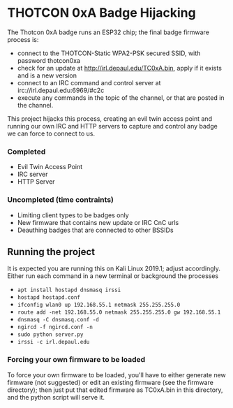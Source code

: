 # THOTCON 0xA Badge Hijacking #

The Thotcon 0xA badge runs an ESP32 chip; the final badge firmware process is:

- connect to the THOTCON-Static WPA2-PSK secured SSID, with password thotcon0xa
- check for an update at http://irl.depaul.edu/TC0xA.bin, apply if it exists and is a new version
- connect to an IRC command and control server at irc://irl.depaul.edu:6969/#c2c
- execute any commands in the topic of the channel, or that are posted in the channel.

This project hijacks this process, creating an evil twin access point and running our own IRC and HTTP servers to capture and control any badge we can force to connect to us.

### Completed ###
- Evil Twin Access Point
- IRC server
- HTTP Server

### Uncompleted (time contraints) ###
- Limiting client types to be badges only
- New firmware that contains new update or IRC CnC urls
- Deauthing badges that are connected to other BSSIDs

## Running the project ##
It is expected you are running this on Kali Linux 2019.1; adjust accordingly.  Either run each command in a new terminal or background the processes

- `apt install hostapd dnsmasq irssi`
- `hostapd hostapd.conf`
- `ifconfig wlan0 up 192.168.55.1 netmask 255.255.255.0`
- `route add -net 192.168.55.0 netmask 255.255.255.0 gw 192.168.55.1`
- `dnsmasq -C dnsmasq.conf -d`
- `ngircd -f ngircd.conf -n`
- `sudo python server.py`
- `irssi -c irl.depaul.edu`

### Forcing your own firmware to be loaded
To force your own firmware to be loaded, you'll have to either generate new firmware (not suggested) or edit an existing firmware (see the firmware directory); then just put that edited firmware as TC0xA.bin in this directory, and the python script will serve it.
